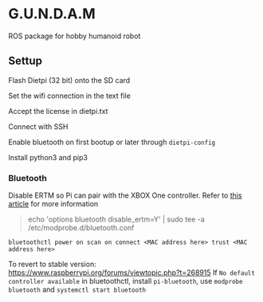 # G.U.N.D.A.M
ROS package for hobby humanoid robot


## Settup

Flash Dietpi (32 bit) onto the SD card 

Set the wifi connection in the text file

Accept the license in dietpi.txt

Connect with SSH

Enable bluetooth on first bootup or later through `dietpi-config`

Install python3 and pip3

### Bluetooth

Disable ERTM so Pi can pair with the XBOX One controller. Refer to [this article](https://howchoo.com/pi/xbox-controller-raspberry-pi) for more information

> echo 'options bluetooth disable_ertm=Y' | sudo tee -a /etc/modprobe.d/bluetooth.conf

  `bluetoothctl
  power on
  scan on
  connect <MAC address here>
  trust <MAC address here>`

To revert to stable version: https://www.raspberrypi.org/forums/viewtopic.php?t=268915
If `No default controller available` in bluetoothctl, install `pi-bluetooth`, use `modprobe bluetooth` and `systemctl start bluetooth`
